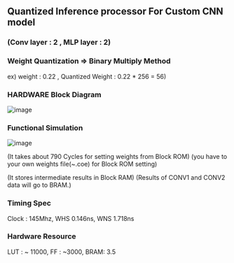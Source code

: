 ## Quantized Inference processor For Custom CNN model 
### (Conv layer : 2 , MLP layer : 2) 


### Weight Quantization => Binary Multiply Method 
ex) weight : 0.22 , Quantized Weight : 0.22 * 256 = 56)



### HARDWARE Block Diagram
![image](https://github.com/user-attachments/assets/b78332e1-0224-418d-9994-154a2dfa60b4)


### Functional Simulation
![image](https://github.com/user-attachments/assets/f5f25c5f-f7ca-4ac4-9bf5-b89a298f04c5)

(It takes about 790 Cycles for setting weights from Block ROM)
(you have to your own weights file(~.coe) for Block ROM setting)

(It stores intermediate results in Block RAM)
(Results of CONV1 and CONV2 data will go to BRAM.)

### Timing Spec
Clock : 145Mhz, WHS  0.146ns, WNS  1.718ns


### Hardware Resource 
LUT : ~ 11000, FF :  ~3000, BRAM: 3.5

